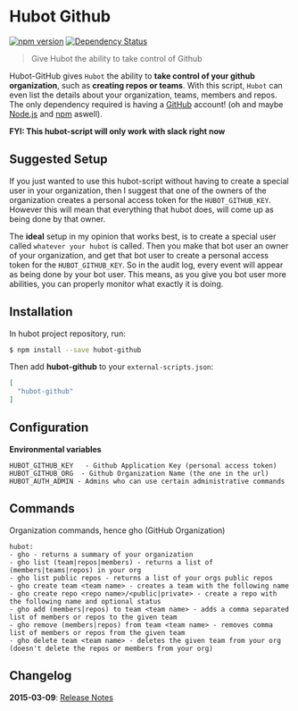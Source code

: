 # Hubot Github

[![npm version](https://badge.fury.io/js/hubot-github.svg)](http://badge.fury.io/js/hubot-github)
[![Dependency Status](https://david-dm.org/boxxenapp/hubot-github.svg)](https://david-dm.org/boxxenapp/hubot-github)

> Give Hubot the ability to take control of Github

Hubot-GitHub gives `Hubot` the ability to **take control of your github organization**, such as **creating repos or teams**. With this script, `Hubot` can even list the details about your organization, teams, members and repos. The only dependency required is having a [GitHub](http://github.com/) account! (oh and maybe [Node.js](http://nodejs.org) and [npm](http://npmjs.org) aswell).

**FYI: This hubot-script will only work with slack right now**


## Suggested Setup

If you just wanted to use this hubot-script without having to create a special user in your organization, then l suggest that one of the owners of the organization creates a personal access token for the `HUBOT_GITHUB_KEY`. However this will mean that everything that hubot does, will come up as being done by that owner.

The **ideal** setup in my opinion that works best, is to create a special user called `whatever your hubot` is called. Then you make that bot user an owner of your organization, and get that bot user to create a personal access token for the `HUBOT_GITHUB_KEY`. So in the audit log, every event will appear as being done by your bot user. This means, as you give you bot user more abilities, you can properly monitor what exactly it is doing.



## Installation

In hubot project repository, run:

```sh
$ npm install --save hubot-github
```

Then add **hubot-github** to your `external-scripts.json`:

```json
[
  "hubot-github"
]
```




## Configuration

**Environmental variables**

```
HUBOT_GITHUB_KEY   - Github Application Key (personal access token)
HUBOT_GITHUB_ORG  - Github Organization Name (the one in the url)
HUBOT_AUTH_ADMIN - Admins who can use certain administrative commands
```




## Commands

Organization commands, hence gho (GitHub Organization)

```
hubot:
- gho - returns a summary of your organization
- gho list (team|repos|members) - returns a list of (members|teams|repos) in your org
- gho list public repos - returns a list of your orgs public repos
- gho create team <team name> - creates a team with the following name
- gho create repo <repo name>/<public|private> - create a repo with the following name and optional status
- gho add (members|repos) to team <team name> - adds a comma separated list of members or repos to the given team
- gho remove (members|repos) from team <team name> - removes comma list of members or repos from the given team
- gho delete team <team name> - deletes the given team from your org (doesn't delete the repos or members from your org)
```


## Changelog

**2015-03-09**: [Release Notes](http://github.com/boxxenapp/hubot-github/releases/tag/v0.2.0)
